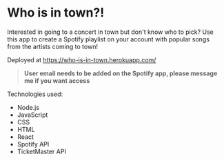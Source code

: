 # Who is in town?!

Interested in going to a concert in town but don't know who to pick?
Use this app to create a Spotify playlist on your account with popular songs from the artists coming to town!

Deployed at https://who-is-in-town.herokuapp.com/

> **User email needs to be added on the Spotify app, please message me if you want access**

Technologies used: 
- Node.js
- JavaScript
- CSS
- HTML
- React
- Spotify API
- TicketMaster API


